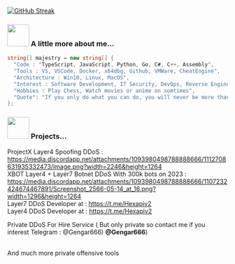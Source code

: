 [![GitHub Streak](https://streak-stats.demolab.com/?user=TheMajestry)](https://git.io/streak-stats)


### <img src="https://media3.giphy.com/media/1NYkJ0wTvncdXV5dN5/source.gif" width="50"> A little more about me...  

```csharp
string[] majestry = new string[] { 
  "Code : "TypeScript, JavaScript, Python, Go, C#, C++, Assembly", 
  "Tools : VS, VSCode, Docker, x64dbg, Github, VMWare, CheatEngine", 
  "Architecture : Win10, Linux, MacOS", 
  "Interest : Software Development, IT Security, DevOps, Reverse Engineer, Offensive tools development, Web Application Development",
  "Hobbies : Play Chess, Watch movies or anime on somtimes",
  "Quote": "If you only do what you can do, you will never be more than you are now! - Kung Fu Panda" 
};
```

### <img src="https://media2.giphy.com/media/3oKIPnAiaMCws8nOsE/200.gif" width="50"> Projects...
ProjectX Layer4 Spoofing DDoS : https://media.discordapp.net/attachments/1093980498788888666/1112708631935332473/image.png?width=2246&height=1264 <br>
XBOT Layer4 + Layer7 Botnet DDoS With 300k bots on 2023 : https://media.discordapp.net/attachments/1093980498788888666/1107232424674467891/Screenshot_2566-05-14_at_16.png?width=1296&height=1264 <br>
Layer7 DDoS Developer at : https://t.me/Hexapiv2 <br>
Layer4 DDoS Developer at : https://t.me/Hexapiv2 <br>

Private DDoS For Hire Service ( But only private so contact me if you interest Telegram : @Gengar666) <b>@Gengar666</b>) <br><br>


And much more private offensive tools<br>
